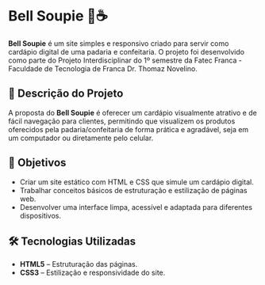 # Bell Soupie 🍰☕

**Bell Soupie** é um site simples e responsivo criado para servir como cardápio digital de uma padaria e confeitaria. O projeto foi desenvolvido como parte do Projeto Interdisciplinar do 1º semestre da Fatec Franca - Faculdade de Tecnologia de Franca Dr. Thomaz Novelino.

## 🧁 Descrição do Projeto

A proposta do **Bell Soupie** é oferecer um cardápio visualmente atrativo e de fácil navegação para clientes, permitindo que visualizem os produtos oferecidos pela padaria/confeitaria de forma prática e agradável, seja em um computador ou diretamente pelo celular.

## 🎯 Objetivos

- Criar um site estático com HTML e CSS que simule um cardápio digital.
- Trabalhar conceitos básicos de estruturação e estilização de páginas web.
- Desenvolver uma interface limpa, acessível e adaptada para diferentes dispositivos.

## 🛠️ Tecnologias Utilizadas

- **HTML5** – Estruturação das páginas.
- **CSS3** – Estilização e responsividade do site.
